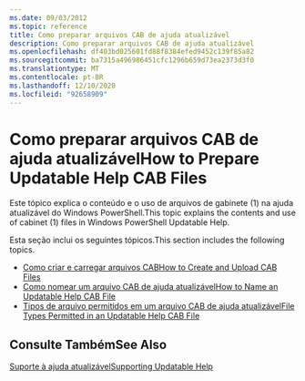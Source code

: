 ```yaml
---
ms.date: 09/03/2012
ms.topic: reference
title: Como preparar arquivos CAB de ajuda atualizável
description: Como preparar arquivos CAB de ajuda atualizável
ms.openlocfilehash: df403bd025601fd88f8384efed9452c139f85a82
ms.sourcegitcommit: ba7315a496986451cfc1296b659d73ea2373d3f0
ms.translationtype: MT
ms.contentlocale: pt-BR
ms.lasthandoff: 12/10/2020
ms.locfileid: "92658909"
---
```

# <a name="how-to-prepare-updatable-help-cab-files"></a><span data-ttu-id="58623-103">Como preparar arquivos CAB de ajuda atualizável</span><span class="sxs-lookup"><span data-stu-id="58623-103">How to Prepare Updatable Help CAB Files</span></span>

<span data-ttu-id="58623-104">Este tópico explica o conteúdo e o uso de arquivos de gabinete (1) na ajuda atualizável do Windows PowerShell.</span><span class="sxs-lookup"><span data-stu-id="58623-104">This topic explains the contents and use of cabinet (1) files in Windows PowerShell Updatable Help.</span></span>

<span data-ttu-id="58623-105">Esta seção inclui os seguintes tópicos.</span><span class="sxs-lookup"><span data-stu-id="58623-105">This section includes the following topics.</span></span>

- [<span data-ttu-id="58623-106">Como criar e carregar arquivos CAB</span><span class="sxs-lookup"><span data-stu-id="58623-106">How to Create and Upload CAB Files</span></span>](./how-to-create-and-upload-cab-files.md)
- [<span data-ttu-id="58623-107">Como nomear um arquivo CAB de ajuda atualizável</span><span class="sxs-lookup"><span data-stu-id="58623-107">How to Name an Updatable Help CAB File</span></span>](./how-to-name-an-updatable-help-cab-file.md)
- [<span data-ttu-id="58623-108">Tipos de arquivo permitidos em um arquivo CAB de ajuda atualizável</span><span class="sxs-lookup"><span data-stu-id="58623-108">File Types Permitted in an Updatable Help CAB File</span></span>](./file-types-permitted-in-an-updatable-help-cab-file.md)

## <a name="see-also"></a><span data-ttu-id="58623-109">Consulte Também</span><span class="sxs-lookup"><span data-stu-id="58623-109">See Also</span></span>

[<span data-ttu-id="58623-110">Suporte à ajuda atualizável</span><span class="sxs-lookup"><span data-stu-id="58623-110">Supporting Updatable Help</span></span>](./supporting-updatable-help.md)
